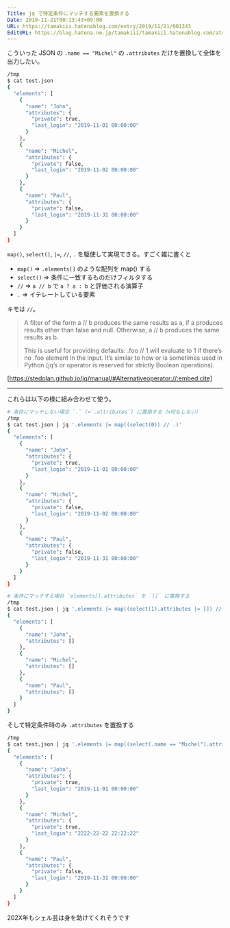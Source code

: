 ```yaml
---
Title: jq で特定条件にマッチする要素を置換する
Date: 2019-11-21T00:13:43+09:00
URL: https://tamakiii.hatenablog.com/entry/2019/11/21/001343
EditURL: https://blog.hatena.ne.jp/tamakiii/tamakiii.hatenablog.com/atom/entry/26006613468810617
---
```


こういった JSON の `.name == "Michel"` の `.attributes` だけを置換して全体を出力したい。
```sh
/tmp
$ cat test.json
{
  "elements": [
    {
      "name": "John",
      "attributes": {
        "private": true,
        "last_login": "2019-11-01 00:00:00"
      }
    },
    {
      "name": "Michel",
      "attributes": {
        "private": false,
        "last_login": "2019-11-02 00:00:00"
      }
    },
    {
      "name": "Paul",
      "attributes": {
        "private": false,
        "last_login": "2019-11-31 00:00:00"
      }
    }
  ]
}
```

`map()`, `select()`, `|=`, `//`, `.` を駆使して実現できる。すごく雑に書くと

* `map()` => `.elements[]` のような配列を map() する
* `select()` => 条件に一致するものだけフィルタする
* `//` => `a // b` で `a ? a : b` と評価される演算子
* `.` => イテレートしている要素


キモは `//`。

> A filter of the form a // b produces the same results as a, if a produces results other than false and null. Otherwise, a // b produces the same results as b.
> 
> This is useful for providing defaults: .foo // 1 will evaluate to 1 if there’s no .foo element in the input. It’s similar to how or is sometimes used in Python (jq’s or operator is reserved for strictly Boolean operations).

[https://stedolan.github.io/jq/manual/#Alternativeoperator://:embed:cite]

---


これらは以下の様に組み合わせて使う。
```sh
# 条件にマッチしない場合 `.` (=`.attributes`) に置換する（≒何もしない）
/tmp
$ cat test.json | jq '.elements |= map((select(0)) // .)'
{
  "elements": [
    {
      "name": "John",
      "attributes": {
        "private": true,
        "last_login": "2019-11-01 00:00:00"
      }
    },
    {
      "name": "Michel",
      "attributes": {
        "private": false,
        "last_login": "2019-11-02 00:00:00"
      }
    },
    {
      "name": "Paul",
      "attributes": {
        "private": false,
        "last_login": "2019-11-31 00:00:00"
      }
    }
  ]
}

# 条件にマッチする場合 `elements[].attributes` を `[]` に置換する
/tmp
$ cat test.json | jq '.elements |= map((select(1).attributes |= []) // .)'
{
  "elements": [
    {
      "name": "John",
      "attributes": []
    },
    {
      "name": "Michel",
      "attributes": []
    },
    {
      "name": "Paul",
      "attributes": []
    }
  ]
}
```

そして特定条件時のみ `.attributes` を置換する
```sh
/tmp
$ cat test.json | jq '.elements |= map((select(.name == "Michel").attributes |= { private: true, last_login: "2222-22-22 22:22:22"}) // .)'
{
  "elements": [
    {
      "name": "John",
      "attributes": {
        "private": true,
        "last_login": "2019-11-01 00:00:00"
      }
    },
    {
      "name": "Michel",
      "attributes": {
        "private": true,
        "last_login": "2222-22-22 22:22:22"
      }
    },
    {
      "name": "Paul",
      "attributes": {
        "private": false,
        "last_login": "2019-11-31 00:00:00"
      }
    }
  ]
}
```


202X年もシェル芸は身を助けてくれそうです
